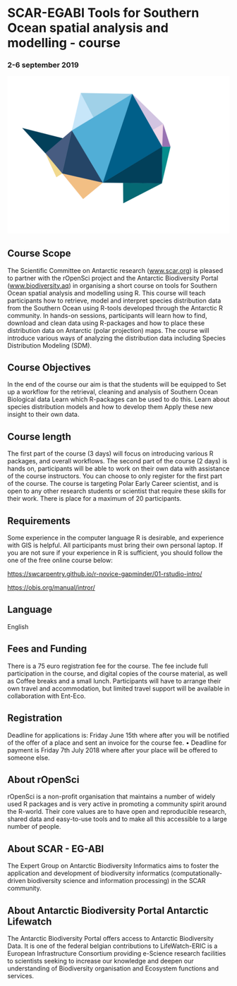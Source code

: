 # SCAR-EGABI Tools for Southern Ocean spatial analysis and modelling - course
### 2-6 september 2019
![alt text][logo]

[logo]: /images/EGABI_logo.svg "EG-ABI Logo"


## Course Scope

The Scientific Committee on Antarctic research (www.scar.org) is pleased to partner with the rOpenSci project and the Antarctic Biodiversity Portal (www.biodiversity.aq) in organising a short course on tools for Southern Ocean spatial analysis and modelling using R.
This course will teach participants how to retrieve, model and interpret species distribution data from the Southern Ocean using R-tools developed through the Antarctic R community. In hands-on sessions, participants will learn how to find, download and clean data using R-packages and how to place these distribution data on Antarctic (polar projection) maps. The course will introduce various ways of analyzing the distribution data including  Species Distribution Modeling (SDM). 

## Course Objectives
In the end of the course our aim is that the students will be equipped to
Set up a workflow for the retrieval, cleaning and analysis of Southern Ocean Biological data
Learn which R-packages can be used to do this.
Learn about species distribution models and how to develop them
Apply these new insight to their own data.

## Course length
The first part of the course (3 days)  will focus on introducing various R packages, and overall workflows. The second part of the course (2 days) is hands on, participants will be able to work on their own data with assistance of the course instructors. You can choose to only register for the first part of the course.
The course is targeting Polar Early Career scientist, and is open to any other research students or scientist that require these skills for their work. There is place for a maximum of 20 participants.


## Requirements
Some experience in the computer language R is desirable, and experience with GIS is helpful. All participants must bring their own personal laptop.
If you are not sure if your experience in R is sufficient, you should follow the one of the free online course below:

https://swcarpentry.github.io/r-novice-gapminder/01-rstudio-intro/

https://obis.org/manual/intror/


## Language	
English

## Fees and Funding
There is a 75 euro registration fee for the course.
The fee include full participation in the course, and digital copies of the course material, as well as Coffee breaks and a small lunch.
Participants will have to arrange their own travel and accommodation, but limited travel support will be available in collaboration with Ent-Eco.

## Registration
Deadline for applications is: Friday June 15th where after you will be notified of the offer of a place and sent an invoice for the course fee.
• Deadline for payment is Friday 7th July 2018 where after your place will be offered to someone else.

## About rOpenSci
rOpenSci is a non-profit organisation that maintains a number of widely used R packages and is very active in promoting a community spirit around the R-world. Their core values are to have open and reproducible research, shared data and easy-to-use tools and to make all this accessible to a large number of people.

## About SCAR - EG-ABI
The Expert Group on Antarctic Biodiversity Informatics aims to foster the application and development of biodiversity informatics (computationally-driven biodiversity science and information processing) in the SCAR community.

## About Antarctic Biodiversity Portal Antarctic Lifewatch
The Antarctic Biodiversity Portal offers access to Antarctic Biodiversity Data. It is one of the federal belgian contributions to LifeWatch-ERIC is a European Infrastructure Consortium providing e-Science research facilities to scientists seeking to increase our knowledge and deepen our understanding of Biodiversity organisation and Ecosystem functions and services.
